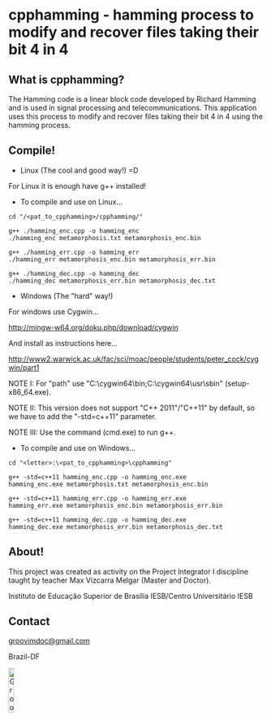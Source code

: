 cpphamming - hamming process to modify and recover files taking their bit 4 in 4
=============

What is cpphamming?
-----
The Hamming code is a linear block code developed by Richard Hamming and is used in signal processing and telecommunications. This application uses this process to modify and recover files taking their bit 4 in 4 using the hamming process.

Compile!
-----

 * Linux (The cool and good way!) =D

For Linux it is enough have g++ installed!

 * To compile and use on Linux...

```
cd "/<pat_to_cpphamming>/cpphamming/"

g++ ./hamming_enc.cpp -o hamming_enc
./hamming_enc metamorphosis.txt metamorphosis_enc.bin

g++ ./hamming_err.cpp -o hamming_err
./hamming_err metamorphosis_enc.bin metamorphosis_err.bin

g++ ./hamming_dec.cpp -o hamming_dec
./hamming_dec metamorphosis_err.bin metamorphosis_dec.txt
```

 * Windows (The "hard" way!)

For windows use Cygwin...

http://mingw-w64.org/doku.php/download/cygwin

And install as instructions here...

http://www2.warwick.ac.uk/fac/sci/moac/people/students/peter_cock/cygwin/part1

NOTE I: For "path" use "C:\cygwin64\bin;C:\cygwin64\usr\sbin" (setup-x86_64.exe).

NOTE II: This version does not support "C++ 2011"/"C++11" by default, so we have to add the "-std=c++11" parameter.

NOTE III: Use the command (cmd.exe) to run g++.

 * To compile and use on Windows...

```
cd "<letter>:\<pat_to_cpphamming>\cpphamming"

g++ -std=c++11 hamming_enc.cpp -o hamming_enc.exe
hamming_enc.exe metamorphosis.txt metamorphosis_enc.bin

g++ -std=c++11 hamming_err.cpp -o hamming_err.exe
hamming_err.exe metamorphosis_enc.bin metamorphosis_err.bin

g++ -std=c++11 hamming_dec.cpp -o hamming_dec.exe
hamming_dec.exe metamorphosis_err.bin metamorphosis_dec.txt
```

About!
-----

This project was created as activity on the Project Integrator I discipline taught by teacher Max Vizcarra Melgar (Master and Doctor).

Instituto de Educação Superior de Brasília IESB/Centro Universitário IESB

Contact
-----

groovimdoc@gmail.com

Brazil-DF

<img border="0" alt="GrooVim Doc" src="http://upload.wikimedia.org/wikipedia/commons/thumb/6/6d/Map_of_Brazil_with_flag.svg/180px-Map_of_Brazil_with_flag.svg.png" height="15%" width="15%"/>
